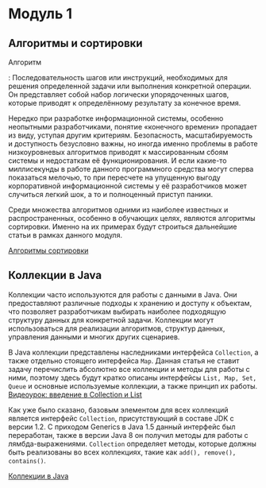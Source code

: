 # Модуль 1

## Алгоритмы и сортировки

Алгоритм

: Последовательность шагов или инструкций, необходимых для решения определенной задачи или выполнения конкретной
операции. Он представляет собой набор логически упорядоченных шагов, которые приводят к определённому результату за
конечное время.

Нередко при разработке информационной системы, особенно неопытными разработчиками, понятие «конечного времени» пропадает
из виду, уступая другим критериям. Безопасность, масштабируемость и доступность безусловно важны, но иногда именно
проблемы в работе низкоуровневых алгоритмов приводят к массированным сбоям системы и недостаткам её функционирования. И
если какие-то миллисекунды в работе данного программного средства могут сперва показаться мелочью, то при пересчете на
упущенную выгоду корпоративной информационной системы у её разработчиков может случиться легкий шок, а то и полноценный
приступ паники.

Среди множества алгоритмов одними из наиболее известных и распространенных, особенно в обучающих целях, являются
алгоритмы сортировки. Именно на их примерах будут строиться дальнейшие статьи в рамках данного модуля.

[Алгоритмы сортировки](algorithms.md)


## Коллекции в Java

Коллекции часто используются для работы с данными в Java. Они предоставляют различные подходы к хранению и доступу к
объектам, что позволяет разработчикам выбирать наиболее подходящую структуру данных для конкретной задачи. Коллекции
могут использоваться для реализации алгоритмов, структур данных, управления данными и многих других сценариев.

В Java коллекции представлены наследниками интерфейса `Collection`, а также отдельно стоящего интерфейса `Map`. Данная
статья не ставит задачу перечислить абсолютно все коллекции и методы для работы с ними, поэтому здесь будут кратко
описаны интерфейсы `List, Map, Set, Queue` и основные используемые коллекции, а также принцип их работы.
[Видеоурок: введение в Collection и List](https://www.youtube.com/watch?v=EIWD7DUqJl8&list=PLqj7-hRTFl_oDMBjI_EstsFcDAwt-Arhs&index=1)


Как уже было сказано, базовым элементом для всех коллекций является интерфейс `Collection`, присутствующий в составе
JDK с версии 1.2. С приходом Generics в Java 1.5 данный интерфейс был переработан, также в версии Java 8 он получил
методы для работы с лямбда-выражениями. `Collection` определяет методы, которые должны быть реализованы во всех
коллекциях, такие как `add(), remove(), contains()`.

[Коллекции в Java](java-collections.md)
